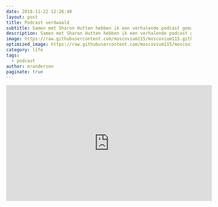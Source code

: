 ```yaml
---
date: 2018-11-22 12:26:40
layout: post
title: Podcast verdwaald
subtitle: Samen met Sharon Hutten hebben ik een verhalende podcast gemaakt over haar epilepsieaanval. We hebben samen het script geschreven, opnames met de Zoom H5 gemaakt en dit gemonteerd met Adobe Audition.
description: Samen met Sharon Hutten hebben ik een verhalende podcast gemaakt over haar epilepsieaanval. We hebben samen het script geschreven, opnames met de Zoom H5 gemaakt en dit gemonteerd met Adobe Audition.
image: https://raw.githubusercontent.com/moscovium115/moscovium115.github.io/master/assets/img/Screenshot%20from%202022-12-03%2014-16-24.png
optimized_image: https://raw.githubusercontent.com/moscovium115/moscovium115.github.io/master/assets/img/Screenshot%20from%202022-12-03%2014-16-24.png
category: life
tags:
  - podcast
author: mranderson
paginate: true
---
```


<iframe width="560" height="315" src="https://www.youtube.com/embed/duPxM3Yp3Tk" title="YouTube video player" frameborder="0" allow="accelerometer; autoplay; clipboard-write; encrypted-media; gyroscope; picture-in-picture" allowfullscreen></iframe>

